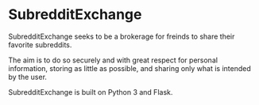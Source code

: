 # SubredditExchange
SubredditExchange seeks to be a brokerage for freinds to share their favorite subreddits.

The aim is to do so securely and with great respect for personal information, storing as little as possible, and sharing only what is intended by the user.  

SubredditExchange is built on Python 3 and Flask.
